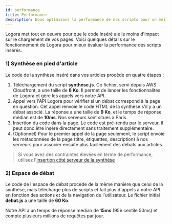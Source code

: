 ```yaml
---
id: performance
title: Performance
description: Nous optimisons la performance de nos scripts pour un meilleur référencement.
---
```


Logora met tout en oeuvre pour que le code inséré aie le moins d'impact sur le chargement de vos pages. Voici quelques détails sur le fonctionnement de Logora pour mieux évaluer la performance des scripts insérés.


### 1) Synthèse en pied d'article


Le code de la synthèse inséré dans vos articles procède en quatre étapes :
1. Téléchargement du script **synthese.js**. Ce fichier, servi depuis AWS Cloudfront, a une taille de **8 Ko**. Il permet de lancer les fonctionnalités de Logora et gère les appels vers notre API.
2. Appel vers l'API Logora pour vérifier si un débat correspond à la page en question. Cet appel renvoie le code HTML de la synthèse s'il y a un débat associé. La réponse a une taille de **9 Ko**, et le temps de réponse médian est de **10ms**. Nos serveurs sont situés à Paris.
3. Insertion du code dans la page. Le code est pré-rendu par le serveur, il peut donc être inséré directement sans traitement supplémentaire.
4. (Optionnel) Pour le premier appel de la page seulement, le script envoie les métadonnées de la page (titre, étiquettes, description) à nos serveurs pour associer ensuite plus facilement des débats aux articles.

> Si vous avez des contraintes élevées en terme de performance, utilisez l'[insertion côté serveur de la synthèse](installation/api.md)

### 2) Espace de débat

Le code de l'espace de débat procède de la même manière que celui de la synthèse, mais télécharge plus de scripts et fait plus d'appels à notre API en fonction des actions et de la navigation de l'utilisateur. Le fichier initial **debat.js** a une taille de **60 Ko**.

Notre API a un temps de réponse médian de **15ms** (95è centile 50ms) et compte plusieurs millions de requêtes par jour.
